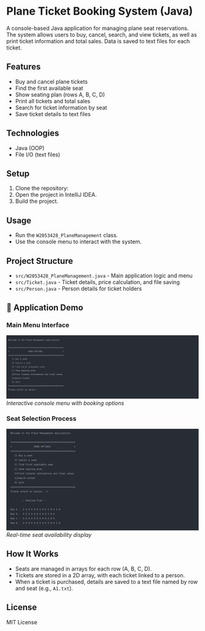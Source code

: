 # Plane Ticket Booking System (Java)

A console-based Java application for managing plane seat reservations. The system allows users to buy, cancel, search, and view tickets, as well as print ticket information and total sales. Data is saved to text files for each ticket.

## Features

- Buy and cancel plane tickets
- Find the first available seat
- Show seating plan (rows A, B, C, D)
- Print all tickets and total sales
- Search for ticket information by seat
- Save ticket details to text files

## Technologies

- Java (OOP)
- File I/O (text files)

## Setup

1. Clone the repository:
2. Open the project in IntelliJ IDEA.
3. Build the project.

## Usage

- Run the `W2053428_PlaneManagement` class.
- Use the console menu to interact with the system.

## Project Structure

- `src/W2053428_PlaneManagement.java` - Main application logic and menu
- `src/Ticket.java` - Ticket details, price calculation, and file saving
- `src/Person.java` - Person details for ticket holders

## 📱 Application Demo

### Main Menu Interface
![Main Menu](screenshots/main-menu.png)
*Interactive console menu with booking options*

### Seat Selection Process
![Seat Selection](screenshots/seating-plan.png)
*Real-time seat availability display*

## How It Works

- Seats are managed in arrays for each row (A, B, C, D).
- Tickets are stored in a 2D array, with each ticket linked to a person.
- When a ticket is purchased, details are saved to a text file named by row and seat (e.g., `A1.txt`).

## License

MIT License
